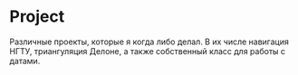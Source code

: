 # Project
Различные проекты, которые я когда либо делал.
В их числе навигация НГТУ, триангуляция Делоне, а также собственный класс для работы с датами.   
